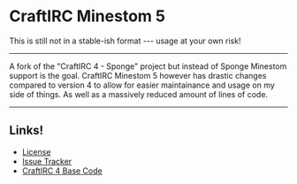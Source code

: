 CraftIRC Minestom 5
===================

This is still not in a stable-ish format --- usage at your own risk!

---

A fork of the "CraftIRC 4 - Sponge" project but instead of Sponge Minestom support is the goal.
CraftIRC Minestom 5 however has drastic changes compared to version 4 to allow
for easier maintainance and usage on my side of things. As well as a massively reduced amount
of lines of code.

------------------------------

Links!
------
* [License](https://github.com/Geolykt/CraftIRC/blob/MinestomIRC/LICENSE)
* [Issue Tracker](https://github.com/Geolykt/CraftIRC/issues)
* [CraftIRC 4 Base Code](https://github.com/CraftIRC/4)

